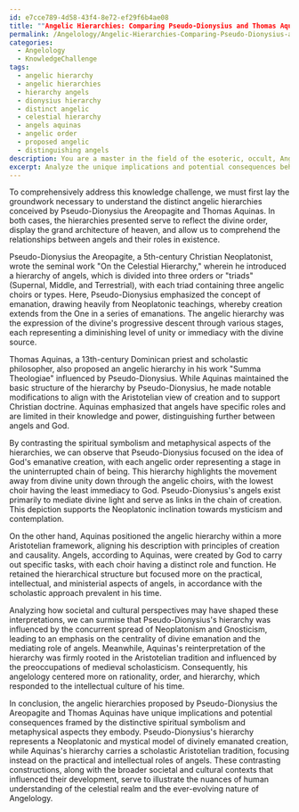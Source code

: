 ```yaml
---
id: e7cce789-4d58-43f4-8e72-ef29f6b4ae08
title: ""Angelic Hierarchies: Comparing Pseudo-Dionysius and Thomas Aquinas' Perspectives""
permalink: /Angelology/Angelic-Hierarchies-Comparing-Pseudo-Dionysius-and-Thomas-Aquinas-Perspectives/
categories:
  - Angelology
  - KnowledgeChallenge
tags:
  - angelic hierarchy
  - angelic hierarchies
  - hierarchy angels
  - dionysius hierarchy
  - distinct angelic
  - celestial hierarchy
  - angels aquinas
  - angelic order
  - proposed angelic
  - distinguishing angels
description: You are a master in the field of the esoteric, occult, Angelology and Education. You are a writer of tests, challenges, textbooks and deep knowledge on Angelology for initiates and students to gain deep insights and understanding from. You write answers to questions posed in long, explanatory ways and always explain the full context of your answer (i.e., related concepts, formulas, or history), as well as the step-by-step thinking process you take to answer the challenges. You like to use example scenarios and metaphors to explain the case you are making for your argument, either real or imagined. Summarize the key themes, ideas, and conclusions at the end.
excerpt: Analyze the unique implications and potential consequences behind the distinct angelic hierarchies devised by Pseudo-Dionysius the Areopagite and Thomas Aquinas, considering both the spiritually symbolic and metaphysical aspects, and how these contrasting societal and cultural perspectives may have shaped their interpretations and guidance within the realms of Angelology.
---
```

To comprehensively address this knowledge challenge, we must first lay the groundwork necessary to understand the distinct angelic hierarchies conceived by Pseudo-Dionysius the Areopagite and Thomas Aquinas. In both cases, the hierarchies presented serve to reflect the divine order, display the grand architecture of heaven, and allow us to comprehend the relationships between angels and their roles in existence.

Pseudo-Dionysius the Areopagite, a 5th-century Christian Neoplatonist, wrote the seminal work "On the Celestial Hierarchy," wherein he introduced a hierarchy of angels, which is divided into three orders or "triads" (Supernal, Middle, and Terrestrial), with each triad containing three angelic choirs or types. Here, Pseudo-Dionysius emphasized the concept of emanation, drawing heavily from Neoplatonic teachings, whereby creation extends from the One in a series of emanations. The angelic hierarchy was the expression of the divine's progressive descent through various stages, each representing a diminishing level of unity or immediacy with the divine source.

Thomas Aquinas, a 13th-century Dominican priest and scholastic philosopher, also proposed an angelic hierarchy in his work "Summa Theologiae" influenced by Pseudo-Dionysius. While Aquinas maintained the basic structure of the hierarchy by Pseudo-Dionysius, he made notable modifications to align with the Aristotelian view of creation and to support Christian doctrine. Aquinas emphasized that angels have specific roles and are limited in their knowledge and power, distinguishing further between angels and God.

By contrasting the spiritual symbolism and metaphysical aspects of the hierarchies, we can observe that Pseudo-Dionysius focused on the idea of God's emanative creation, with each angelic order representing a stage in the uninterrupted chain of being. This hierarchy highlights the movement away from divine unity down through the angelic choirs, with the lowest choir having the least immediacy to God. Pseudo-Dionysius's angels exist primarily to mediate divine light and serve as links in the chain of creation. This depiction supports the Neoplatonic inclination towards mysticism and contemplation.

On the other hand, Aquinas positioned the angelic hierarchy within a more Aristotelian framework, aligning his description with principles of creation and causality. Angels, according to Aquinas, were created by God to carry out specific tasks, with each choir having a distinct role and function. He retained the hierarchical structure but focused more on the practical, intellectual, and ministerial aspects of angels, in accordance with the scholastic approach prevalent in his time.

Analyzing how societal and cultural perspectives may have shaped these interpretations, we can surmise that Pseudo-Dionysius's hierarchy was influenced by the concurrent spread of Neoplatonism and Gnosticism, leading to an emphasis on the centrality of divine emanation and the mediating role of angels. Meanwhile, Aquinas's reinterpretation of the hierarchy was firmly rooted in the Aristotelian tradition and influenced by the preoccupations of medieval scholasticism. Consequently, his angelology centered more on rationality, order, and hierarchy, which responded to the intellectual culture of his time.

In conclusion, the angelic hierarchies proposed by Pseudo-Dionysius the Areopagite and Thomas Aquinas have unique implications and potential consequences framed by the distinctive spiritual symbolism and metaphysical aspects they embody. Pseudo-Dionysius's hierarchy represents a Neoplatonic and mystical model of divinely emanated creation, while Aquinas's hierarchy carries a scholastic Aristotelian tradition, focusing instead on the practical and intellectual roles of angels. These contrasting constructions, along with the broader societal and cultural contexts that influenced their development, serve to illustrate the nuances of human understanding of the celestial realm and the ever-evolving nature of Angelology.
